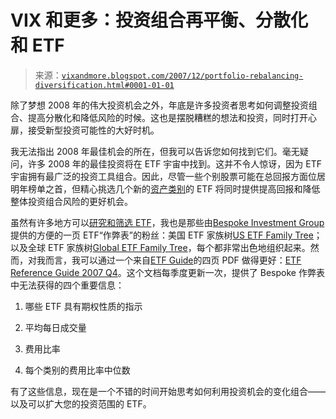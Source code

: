 <!--yml

类别：未分类

日期：2024-05-18 18:49:52

-->

# VIX 和更多：投资组合再平衡、分散化和 ETF

> 来源：[`vixandmore.blogspot.com/2007/12/portfolio-rebalancing-diversification.html#0001-01-01`](http://vixandmore.blogspot.com/2007/12/portfolio-rebalancing-diversification.html#0001-01-01)

除了梦想 2008 年的伟大投资机会之外，年底是许多投资者思考如何调整投资组合、提高分散化和降低风险的时候。这也是摆脱糟糕的想法和投资，同时打开心扉，接受新型投资可能性的大好时机。

我无法指出 2008 年最佳机会的所在，但我可以告诉您如何找到它们。毫无疑问，许多 2008 年的最佳投资将在 ETF 宇宙中找到。这并不令人惊讶，因为 ETF 宇宙拥有最广泛的投资工具组合。因此，尽管一些个别股票可能在总回报方面位居明年榜单之首，但精心挑选几个新的[资产类别](http://vixandmore.blogspot.com/search/label/asset%20class)的 ETF 将同时提供提高回报和降低整体投资组合风险的更好机会。

虽然有许多地方可以[研究和筛选 ETF](http://vixandmore.blogspot.com/2007/04/battle-for-bond-etf-supremacy.html)，我也是那些由[Bespoke Investment Group](http://bespokeinvest.typepad.com/)提供的方便的一页 ETF“作弊表”的粉丝：美国 ETF 家族树[US ETF Family Tree](http://bespokeinvest.typepad.com/BespokeETFCheatSheet1.pdf)；以及全球 ETF 家族树[Global ETF Family Tree](http://bespokeinvest.typepad.com/BespokeETFCheatSheetGlobal.pdf)，每个都非常出色地组织起来。然而，对我而言，我可以通过一个来自[ETF Guide](http://etfguide.com/)的四页 PDF 做得更好：[ETF Reference Guide 2007 Q4](http://etfguide.com/images/ETF_TSG/etfrefguide/ETF%20Reference%20Guide%202007Q4.pdf)。这个文档每季度更新一次，提供了 Bespoke 作弊表中无法获得的四个重要信息：

1.  哪些 ETF 具有期权性质的指示

1.  平均每日成交量

1.  费用比率

1.  每个类别的费用比率中位数

有了这些信息，现在是一个不错的时间开始思考如何利用投资机会的变化组合——以及可以扩大您的投资范围的 ETF。
